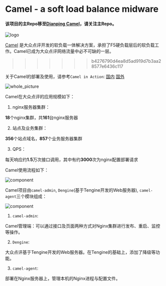 Camel - a soft load balance midware
================

#### 该项目的主Repo移至[Dianping Camel](https://github.com/dianping/camel)，请关注主Repo。

![logo](https://raw.githubusercontent.com/leonindy/camel/master/camel-admin/src/main/webapp/assets/images/camel_logo_blue.png)

[Camel](https://github.com/dianping/camel) 是大众点评开发的软负载一体解决方案，承担了F5硬负载层后的软负载工作。Camel已成为大众点评网络流量中必不可缺的一层。
>>>>>>> b4276790d4ea8d5ad919d7b3aa28577e6436c117

关于Camel的部署及使用，请参考`Camel in Action`: [国内](http://leonindy.coding.me/camel_in_action/)  [国外](http://leonindy.github.io/camel_in_action/)

![whole_picture](https://raw.githubusercontent.com/leonindy/camel/master/camel-admin/src/main/webapp/assets/images/whole_picture.png)

Camel在大众点评的应用规模如下：

1. nginx服务器集群：

  **18**个nginx集群，共**161**台nginx服务器

2. 站点及业务集群：

  **356**个站点域名，**857**个业务服务器集群

3. QPS：

  每天响应约**1.5**万次接口调用，其中有约**3000**次为nginx配置部署请求
  

Camel使用流程如下：

![component](https://raw.githubusercontent.com/leonindy/camel/master/camel-admin/src/main/webapp/assets/images/over_all.gif)


Camel项目由`camel-admin`, `Dengine`\(基于Tengine开发的Web服务器\), `camel-agent`三个模块组成：

![component](https://raw.githubusercontent.com/leonindy/camel/master/camel-admin/src/main/webapp/assets/images/component.png)

1. `camel-admin`:

  Camel管理端：可以通过接口及页面两种方式对Nginx集群进行发布、重启、监控等操作。

2. `Dengine`:

  大众点评基于Tengine开发的Web服务器。在Tengine的基础上，添加了降级等功能。

3. `camel-agent`:

  部署在Nginx服务器上，管理本机的Nginx进程与配置文件。
